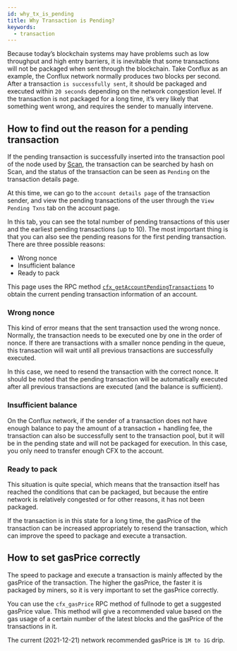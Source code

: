 ```yaml
---
id: why_tx_is_pending
title: Why Transaction is Pending?
keywords:
  - transaction
---
```


Because today’s blockchain systems may have problems such as low throughput and high entry barriers, it is inevitable that some transactions will not be packaged when sent through the blockchain. Take Conflux as an example, the Conflux network normally produces two blocks per second. After a transaction `is successfully sent`, it should be packaged and executed within `20 seconds` depending on the network congestion level. If the transaction is not packaged for a long time, it’s very likely that something went wrong, and requires the sender to manually intervene.

<!---
![](/img/why-tx-pending/tx-pending.png)
-->

## How to find out the reason for a pending transaction

If the pending transaction is successfully inserted into the transaction pool of the node used by [Scan](https://www.confluxscan.io/), the transaction can be searched by hash on Scan, and the status of the transaction can be seen as `Pending` on the transaction details page. 

<!---
![](/img/why-tx-pending/scan-pending-detail.png)
-->

 At this time, we can go to the `account details page` of the transaction sender, and view the pending transactions of the user through the `View Pending Txns` tab on the account page.

<!---
![](/img/why-tx-pending/scan-pending-entry.jpeg)
-->

In this tab, you can see the total number of pending transactions of this user and the earliest pending transactions (up to 10). The most important thing is that you can also see the pending reasons for the first pending transaction. There are three possible reasons:

* Wrong nonce
* Insufficient balance
* Ready to pack

<!---
![](/img/why-tx-pending/scan-pending-tx-list.jpeg)
-->

This page uses the RPC method [`cfx_getAccountPendingTransactions`](http://developer.confluxnetwork.org/conflux-doc/docs/json_rpc/#cfx_getaccountpendingtransactions) to obtain the current pending transaction information of an account.

### Wrong nonce

This kind of error means that the sent transaction used the wrong nonce. Normally, the transaction needs to be executed one by one in the order of nonce. If there are transactions with a smaller nonce pending in the queue, this transaction will wait until all previous transactions are successfully executed.

In this case, we need to resend the transaction with the correct nonce. It should be noted that the pending transaction will be automatically executed after all previous transactions are executed (and the balance is sufficient).

### Insufficient balance

On the Conflux network, if the sender of a transaction does not have enough balance to pay the amount of a transaction + handling fee, the transaction can also be successfully sent to the transaction pool, but it will be in the pending state and will not be packaged for execution. In this case, you only need to transfer enough CFX to the account.

### Ready to pack

This situation is quite special, which means that the transaction itself has reached the conditions that can be packaged, but because the entire network is relatively congested or for other reasons, it has not been packaged.

If the transaction is in this state for a long time, the gasPrice of the transaction can be increased appropriately to resend the transaction, which can improve the speed to package and execute a transaction.

## How to set gasPrice correctly

The speed to package and execute a transaction is mainly affected by the gasPrice of the transaction. The higher the gasPrice, the faster it is packaged by miners, so it is very important to set the gasPrice correctly.

You can use the `cfx_gasPrice` RPC method of fullnode to get a suggested gasPrice value. This method will give a recommended value based on the gas usage of a certain number of the latest blocks and the gasPrice of the transactions in it.

The current (2021-12-21) network recommended gasPrice is `1M to 1G` drip.